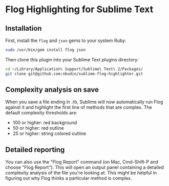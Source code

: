 # Flog Highlighting for Sublime Text

## Installation

First, install the `flog` and `json` gems to your system Ruby:

```bash
sudo /usr/bin/gem install flog json
```

Then clone this plugin into your Sublime Text plugins directory:

```bash
cd ~/Library/Application\ Support/Sublime\ Text\ 2/Packages/
git clone git@github.com:nbudin/sublime-flog-highlighter.git
```

## Complexity analysis on save

When you save a file ending in .rb, Sublime will now automatically run Flog
against it and highlight the first line of methods that are complex.  The
default complexity thresholds are:

* 100 or higher: red background
* 50 or higher: red outline
* 25 or higher: string colored outline

## Detailed reporting

You can also use the "Flog Report" command (on Mac, Cmd-Shift-P and choose
"Flog Report").  This will open an output panel containing a detailed
complexity analysis of the file you're looking at.  This might be helpful in
figuring out why Flog thinks a particular method is complex.
